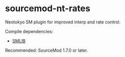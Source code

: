 # sourcemod-nt-rates
Neotokyo SM plugin for improved interp and rate control.

Compile dependencies:
  - <a target="_blank" href="https://github.com/bcserv/smlib/">SMLIB</a>

Recommended: SourceMod 1.7.0 or later.

